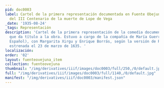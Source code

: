 ```yaml
---
pid: doc0003
label: Cartel de la primera representación documentada en Fuente Obejuna con motivo
  del III Centenario de la muerte de Lope de Vega
_date: '1935-08-24'
_tags: Representación
description: 'Cartel de la primera representación de la comedia documenta en el pueblo
  que da título a la obra. Estuvo a cargo de la compañía de María Guerrero (Teatro
  Español), con Margarita Xirgu y Enrique Borrás, según la versión de Rivas Cherif
  estrenada el 23 de marzo de 1635. '
localización:
order: '02'
layout: fuenteovejuna_item
collection: fuenteovejuna
thumbnail: "/img/derivatives/iiif/images/doc0003/full/250,/0/default.jpg"
full: "/img/derivatives/iiif/images/doc0003/full/1140,/0/default.jpg"
manifest: "/img/derivatives/iiif/doc0003/manifest.json"
---
```

